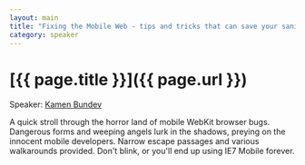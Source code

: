 ```yaml
---
layout: main
title: "Fixing the Mobile Web - tips and tricks that can save your sanity"
category: speaker
---
```


# [{{ page.title }}]({{ page.url }})

Speaker: <a href="http://www.bundyo.org/">Kamen Bundev</a>

A quick stroll through the horror land of mobile WebKit browser bugs. Dangerous forms and weeping angels lurk in the shadows, preying on the innocent mobile developers. Narrow escape passages and various walkarounds provided. Don't blink, or you'll end up using IE7 Mobile forever.
